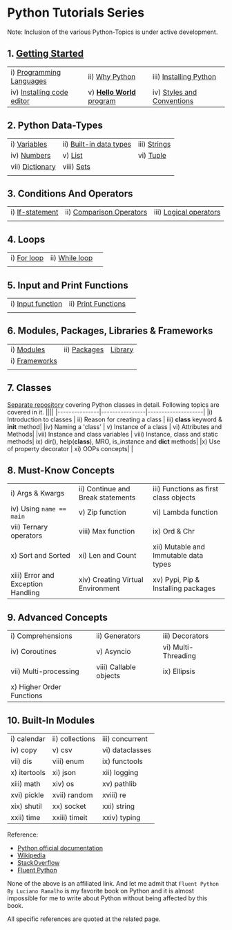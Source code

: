 # Python Tutorials Series

Note: Inclusion of the various Python-Topics is under active development.

## 1. [Getting Started](https://github.com/CodingMantras/PythonTutorials/tree/master/1_introduction)

||||
|---------------|----------------|--------------------|
|i) [Programming Languages](https://github.com/CodingMantras/PythonTutorials/blob/master/1_getting_started/1_programming_language.md)|ii) [Why Python](https://github.com/CodingMantras/PythonTutorials/blob/master/1_getting_started/2_why_python.md) |iii) [Installing Python](https://github.com/CodingMantras/PythonTutorials/blob/master/1_getting_started/3_installing_python.md) |
|iv) [Installing code editor](https://github.com/CodingMantras/PythonTutorials/blob/master/1_getting_started/4_installing_code_editor.md)| v) [**Hello World** program](https://github.com/CodingMantras/PythonTutorials/blob/master/1_getting_started/5_hello_world.md)|iv) [Styles and Conventions](https://github.com/CodingMantras/PythonTutorials/blob/master/1_getting_started/6_styles_and_conventions.md)|

## 2. Python Data-Types

||||
|---------------|----------------|--------------------|
|i) [Variables](https://github.com/CodingMantras/python-tutorials/blob/master/2_python_data_types/1_variables.md) | ii) [Built-in data types](https://github.com/CodingMantras/python-tutorials/blob/master/2_python_data_types/2_builtin_datatypes.md)| iii) [Strings](https://github.com/CodingMantras/python-tutorials/blob/master/2_python_data_types/3.1_strings.md) |
|iv) [Numbers](https://github.com/CodingMantras/python-tutorials/blob/master/2_python_data_types/4_numbers.md)| v) [List](https://github.com/CodingMantras/python-tutorials/blob/master/2_python_data_types/5_list.md)    | vi) [Tuple](https://github.com/CodingMantras/python-tutorials/blob/master/2_python_data_types/6_tuples.md) |
|vii) [Dictionary](https://github.com/CodingMantras/python-tutorials/blob/master/2_python_data_types/7_dictionary.md) | viii) [Sets](https://github.com/CodingMantras/python-tutorials/blob/master/2_python_data_types/8_sets.md) |
||||

## 3. Conditions And Operators

||||
|---------------|----------------|--------------------|
|i) [If-statement]() |ii) [Comparison Operators]()|iii) [Logical operators]()|
||||

## 4. Loops

||||
|---------------|----------------|--------------------|
|i) [For loop]() |ii) [While loop]() ||
||||

## 5. Input and Print Functions

||||
|---------------|----------------|--------------------|
|i) [Input function]() | ii) [Print Functions]()|
||||

## 6. Modules, Packages, Libraries & Frameworks

||||
|---------------|----------------|--------------------|
|i) [Modules]() |ii) [Packages]()|[Library]()|
|i) [Frameworks]() |||
||||

## 7. Classes

[Separate repository](https://github.com/CodingMantras/python-class-tutorial) covering Python classes in detail. Following topics are covered in it.
||||
|---------------|----------------|--------------------|
|i) Introduction to classes | ii) Reason for creating a class | iii) **class** keyword & ****init**** method|
|iv) Naming a 'class' | v) Instance of a class  | vi) Attributes and Methods|
|vii) Instance and class variables | viii) Instance, class and static methods| ix) dir(), help(**class**), MRO, is_instance and **dict** methods|
|x) Use of property decorator | xi) OOPs concepts| |

## 8. Must-Know Concepts

||||
|---------------|----------------|--------------------|
|i) Args & Kwargs |ii) Continue and Break statements |iii) Functions as first class objects|
|iv) Using `name == main` |v) Zip function |vi) Lambda function |
|vii) Ternary operators|viii) Max function|ix) Ord & Chr |
|x) Sort and Sorted |xi) Len and Count |xii) Mutable and Immutable data types|
|xiii) Error and Exception Handling |xiv) Creating Virtual Environment| xv) Pypi, Pip & Installing packages|

## 9. Advanced Concepts

||||
|---------------|----------------|--------------------|
|i) Comprehensions |ii) Generators | iii) Decorators|
|iv) Coroutines |v) Asyncio |vi) Multi-Threading |
|vii) Multi-processing |viii) Callable objects | ix) Ellipsis|
|x) Higher Order Functions || |

## 10. Built-In Modules

||||
|---------------|----------------|------------|
|i) calendar |ii) collections|iii) concurrent |
|iv) copy     |v) csv    |vi) dataclasses |
|vii) dis |viii) enum| ix) functools |
|x) itertools |xi) json |xii) logging|
|xiii) math |xiv) os|xv) pathlib |
|xvi) pickle |xvii) random |xviii) re|
|xix) shutil |xx) socket|xxi) string |
|xxii) time | xxiii) timeit | xxiv) typing|

Reference:

- [Python official documentation](https://docs.python.org/3/)
- [Wikipedia](https://www.wikipedia.org/)
- [StackOverflow](https://stackoverflow.com/)
- [Fluent Python](https://www.oreilly.com/library/view/fluent-python-2nd/9781492056348/)

None of the above is an affiliated link. And let me admit that `Fluent Python By Luciano Ramalho` is my favorite book on Python and it is almost impossible for me to write about Python without being affected by this book.

All specific references are quoted at the related page.
